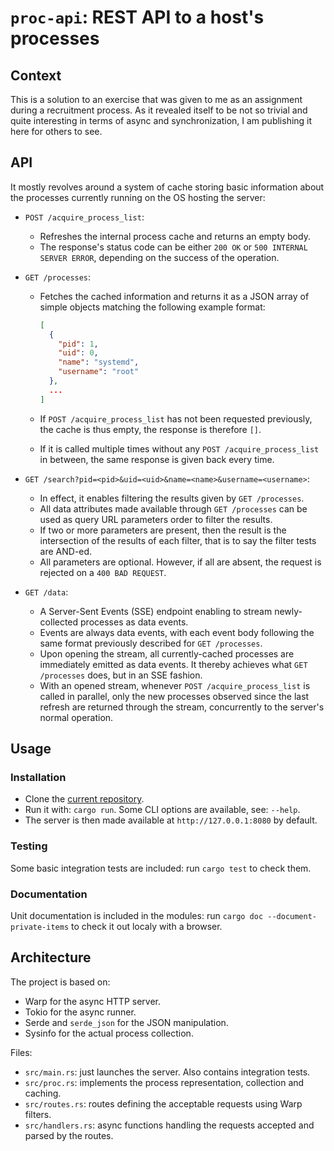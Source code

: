 # `proc-api`: REST API to a host's processes
## Context

This is a solution to an exercise that was given to me as an assignment during
a recruitment process. As it revealed itself to be not so trivial and quite
interesting in terms of async and synchronization, I am publishing it here for
others to see.


## API

It mostly revolves around a system of cache storing basic information about the
processes currently running on the OS hosting the server:

 * `POST /acquire_process_list`:
   * Refreshes the internal process cache and returns an empty body.
   * The response's status code can be either `200 OK` or
     `500 INTERNAL SERVER ERROR`, depending on the success of the operation.

 * `GET /processes`:
   * Fetches the cached information and returns it as a JSON array of simple
     objects matching the following example format:

     ```json
     [
       {
         "pid": 1,
         "uid": 0,
         "name": "systemd",
         "username": "root"
       },
       ...
     ]
     ```

   * If `POST /acquire_process_list` has not been requested previously, the
     cache is thus empty, the response is therefore `[]`.
   * If it is called multiple times without any `POST /acquire_process_list`
     in between, the same response is given back every time.

 * `GET /search?pid=<pid>&uid=<uid>&name=<name>&username=<username>`:
   * In effect, it enables filtering the results given by `GET /processes`.
   * All data attributes made available through `GET /processes` can be used as
     query URL parameters order to filter the results.
   * If two or more parameters are present, then the result is the intersection
     of the results of each filter, that is to say the filter tests are AND-ed.
   * All parameters are optional. However, if all are absent, the request is
     rejected on a `400 BAD REQUEST`.

 * `GET /data`:
   * A Server-Sent Events (SSE) endpoint enabling to stream newly-collected
     processes as data events.
   * Events are always data events, with each event body following the same
     format previously described for `GET /processes`.
   * Upon opening the stream, all currently-cached processes are immediately
     emitted as data events. It thereby achieves what `GET /processes` does,
     but in an SSE fashion.
   * With an opened stream, whenever `POST /acquire_process_list` is called in
     parallel, only the new processes observed since the last refresh are
     returned through the stream, concurrently to the server's normal operation.


## Usage
### Installation

 * Clone the [current repository](https://github.com/PaulDance/proc-api).
 * Run it with: `cargo run`. Some CLI options are available, see: `--help`.
 * The server is then made available at `http://127.0.0.1:8080` by default.

### Testing

Some basic integration tests are included: run `cargo test` to check them.

### Documentation

Unit documentation is included in the modules: run `cargo doc
--document-private-items` to check it out localy with a browser.


## Architecture

The project is based on:
 * Warp for the async HTTP server.
 * Tokio for the async runner.
 * Serde and `serde_json` for the JSON manipulation.
 * Sysinfo for the actual process collection.

Files:
 * `src/main.rs`: just launches the server. Also contains integration tests.
 * `src/proc.rs`: implements the process representation, collection and caching.
 * `src/routes.rs`: routes defining the acceptable requests using Warp filters.
 * `src/handlers.rs`: async functions handling the requests accepted and parsed
   by the routes.
